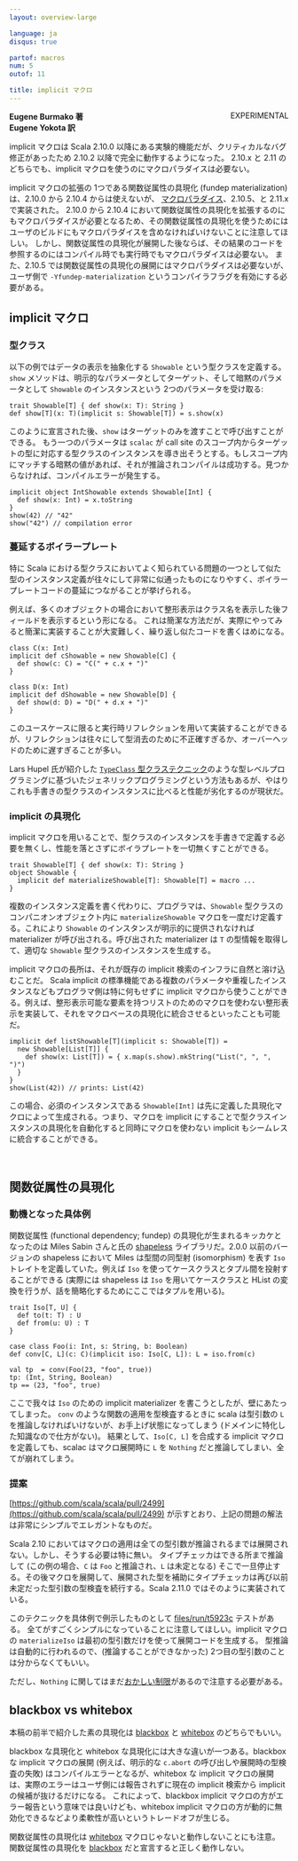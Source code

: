 ```yaml
---
layout: overview-large

language: ja
disqus: true

partof: macros
num: 5
outof: 11

title: implicit マクロ
---
```

<span class="label warning" style="float: right;">EXPERIMENTAL</span>

**Eugene Burmako 著**<br>
**Eugene Yokota 訳**

implicit マクロは Scala 2.10.0 以降にある実験的機能だが、クリティカルなバグ修正があったため 2.10.2 以降で完全に動作するようになった。
2.10.x と 2.11 のどちらでも、implicit マクロを使うのにマクロパラダイスは必要ない。

implicit マクロの拡張の 1つである関数従属性の具現化 (fundep materialization) は、2.10.0 から 2.10.4 からは使えないが、
[マクロパラダイス](/ja/overviews/macros/paradise.html)、2.10.5、と 2.11.x で実装された。
2.10.0 から 2.10.4 において関数従属性の具現化を拡張するのにもマクロパラダイスが必要となるため、その関数従属性の具現化を使うためにはユーザのビルドにもマクロパラダイスを含めなければいけないことに注意してほしい。
しかし、関数従属性の具現化が展開した後ならば、その結果のコードを参照するのにはコンパイル時でも実行時でもマクロパラダイスは必要ない。
また、2.10.5 では関数従属性の具現化の展開にはマクロパラダイスは必要ないが、ユーザ側で <code>-Yfundep-materialization</code> というコンパイラフラグを有効にする必要がある。

## implicit マクロ

### 型クラス

以下の例ではデータの表示を抽象化する `Showable` という型クラスを定義する。
`show` メソッドは、明示的なパラメータとしてターゲット、そして暗黙のパラメータとして `Showable` のインスタンスという 2つのパラメータを受け取る:

    trait Showable[T] { def show(x: T): String }
    def show[T](x: T)(implicit s: Showable[T]) = s.show(x)

このように宣言された後、`show` はターゲットのみを渡すことで呼び出すことができる。
もう一つのパラメータは `scalac` が call site のスコープ内からターゲットの型に対応する型クラスのインスタンスを導き出そうとする。もしスコープ内にマッチする暗黙の値があれば、それが推論されコンパイルは成功する。見つからなければ、コンパイルエラーが発生する。

    implicit object IntShowable extends Showable[Int] {
      def show(x: Int) = x.toString
    }
    show(42) // "42"
    show("42") // compilation error

### 蔓延するボイラープレート

特に Scala における型クラスにおいてよく知られている問題の一つとして似た型のインスタンス定義が往々にして非常に似通ったものになりやすく、ボイラープレートコードの蔓延につながることが挙げられる。

例えば、多くのオブジェクトの場合において整形表示はクラス名を表示した後フィールドを表示するという形になる。
これは簡潔な方法だが、実際にやってみると簡潔に実装することが大変難しく、繰り返し似たコードを書くはめになる。

    class C(x: Int)
    implicit def cShowable = new Showable[C] {
      def show(c: C) = "C(" + c.x + ")"
    }

    class D(x: Int)
    implicit def dShowable = new Showable[D] {
      def show(d: D) = "D(" + d.x + ")"
    }

このユースケースに限ると実行時リフレクションを用いて実装することができるが、リフレクションは往々にして型消去のために不正確すぎるか、オーバーヘッドのために遅すぎることが多い。

Lars Hupel 氏が紹介した [`TypeClass` 型クラステクニック](http://typelevel.org/blog/2013/06/24/deriving-instances-1.html)のような型レベルプログラミングに基づいたジェネリックプログラミングという方法もあるが、やはりこれも手書きの型クラスのインスタンスに比べると性能が劣化するのが現状だ。

### implicit の具現化

implicit マクロを用いることで、型クラスのインスタンスを手書きで定義する必要を無くし、性能を落とさずにボイラプレートを一切無くすことができる。

    trait Showable[T] { def show(x: T): String }
    object Showable {
      implicit def materializeShowable[T]: Showable[T] = macro ...
    }

複数のインスタンス定義を書く代わりに、プログラマは、`Showable` 型クラスのコンパニオンオブジェクト内に `materializeShowable` マクロを一度だけ定義する。これにより `Showable` のインスタンスが明示的に提供されなければ materializer が呼び出される。呼び出された materializer は `T` の型情報を取得して、適切な `Showable` 型クラスのインスタンスを生成する。

implicit マクロの長所は、それが既存の implicit 検索のインフラに自然と溶け込むことだ。
Scala implicit の標準機能である複数のパラメータや重複したインスタンスなどもプログラマ側は特に何もせずに implicit マクロから使うことができる。例えば、整形表示可能な要素を持つリストのためのマクロを使わない整形表示を実装して、それをマクロベースの具現化に統合させるといったことも可能だ。

    implicit def listShowable[T](implicit s: Showable[T]) =
      new Showable[List[T]] {
        def show(x: List[T]) = { x.map(s.show).mkString("List(", ", ", ")")
      }
    }
    show(List(42)) // prints: List(42)

この場合、必須のインスタンスである `Showable[Int]` は先に定義した具現化マクロによって生成される。つまり、マクロを implicit にすることで型クラスインスタンスの具現化を自動化すると同時にマクロを使わない implicit もシームレスに統合することができる。

<a name="fundep_materialization">&nbsp;</a>

## 関数従属性の具現化

### 動機となった具体例

関数従属性 (functional dependency; fundep) の具現化が生まれるキッカケとなったのは Miles Sabin さんと氏の [shapeless](https://github.com/milessabin/shapeless) ライブラリだ。2.0.0 以前のバージョンの shapeless において Miles は型間の同型射 (isomorphism) を表す `Iso` トレイトを定義していた。例えば `Iso` を使ってケースクラスとタプル間を投射することができる (実際には shapeless は `Iso` を用いてケースクラスと HList の変換を行うが、話を簡略化するためにここではタプルを用いる)。

    trait Iso[T, U] {
      def to(t: T) : U
      def from(u: U) : T
    }

    case class Foo(i: Int, s: String, b: Boolean)
    def conv[C, L](c: C)(implicit iso: Iso[C, L]): L = iso.from(c)

    val tp  = conv(Foo(23, "foo", true))
    tp: (Int, String, Boolean)
    tp == (23, "foo", true)

ここで我々は `Iso` のための implicit materializer を書こうとしたが、壁にあたってしまった。
`conv` のような関数の適用を型検査するときに scala は型引数の `L` を推論しなければいけないが、お手上げ状態になってしまう (ドメインに特化した知識なので仕方がない)。
結果として、`Iso[C, L]` を合成する implicit マクロを定義しても、scalac はマクロ展開時に `L` を `Nothing` だと推論してしまい、全てが崩れてしまう。

### 提案

[https://github.com/scala/scala/pull/2499](https://github.com/scala/scala/pull/2499) が示すとおり、上記の問題の解法は非常にシンプルでエレガントなものだ。

Scala 2.10 においてはマクロの適用は全ての型引数が推論されるまでは展開されない。しかし、そうする必要は特に無い。
タイプチェッカはできる所まで推論して (この例の場合、`C` は `Foo` と推論され、`L` は未定となる) そこで一旦停止する。その後マクロを展開して、展開された型を補助にタイプチェッカは再び以前未定だった型引数の型検査を続行する。Scala 2.11.0 ではそのように実装されている。

このテクニックを具体例で例示したものとして [files/run/t5923c](https://github.com/scala/scala/tree/7b890f71ecd0d28c1a1b81b7abfe8e0c11bfeb71/test/files/run/t5923c) テストがある。
全てがすごくシンプルになっていることに注意してほしい。implicit マクロの `materializeIso` は最初の型引数だけを使って展開コードを生成する。
型推論は自動的に行われるので、(推論することができなかった) 2つ目の型引数のことは分からなくてもいい。

ただし、`Nothing` に関してはまだ[おかしい制限](https://github.com/scala/scala/blob/7b890f71ecd0d28c1a1b81b7abfe8e0c11bfeb71/test/files/run/t5923a/Macros_1.scala)があるので注意する必要がある。

## blackbox vs whitebox

本稿の前半で紹介した素の具現化は [blackbox](/ja/overviews/macros/blackbox-whitebox.html) と [whitebox](/ja/overviews/macros/blackbox-whitebox.html) のどちらでもいい。

blackbox な具現化と whitebox な具現化には大きな違いが一つある。blackbox な implicit マクロの展開 (例えば、明示的な `c.abort` の呼び出しや展開時の型検査の失敗)
はコンパイルエラーとなるが、whitebox な implicit マクロの展開は、実際のエラーはユーザ側には報告されずに現在の implicit 検索から implicit の候補が抜けるだけになる。
これによって、blackbox implicit マクロの方がエラー報告という意味では良いけども、whitebox implicit マクロの方が動的に無効化できるなどより柔軟性が高いというトレードオフが生じる。

関数従属性の具現化は [whitebox](/ja/overviews/macros/blackbox-whitebox.html) マクロじゃないと動作しないことにも注意。
関数従属性の具現化を [blackbox](/ja/overviews/macros/blackbox-whitebox.html) だと宣言すると正しく動作しない。



